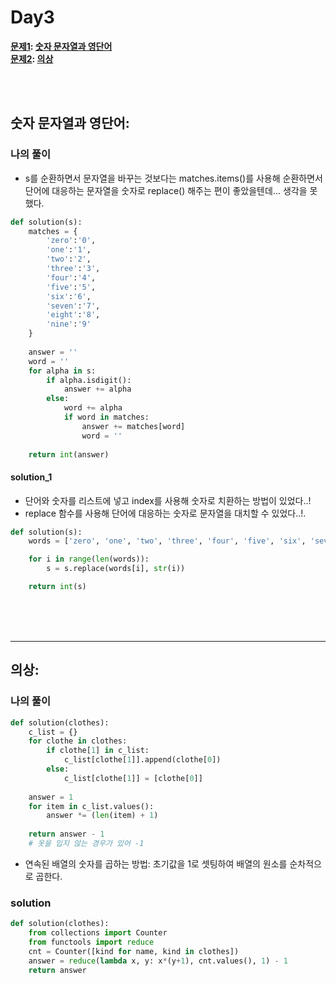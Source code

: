 # Day3

**[문제1](#숫자-문자열과-영단어-): [숫자 문자열과 영단어](https://school.programmers.co.kr/learn/courses/30/lessons/81301)**  
**[문제2](#의상-): [의상](https://school.programmers.co.kr/learn/courses/30/lessons/42578)**

<br/>
<br/>


## 숫자 문자열과 영단어: 
### 나의 풀이
- s를 순환하면서 문자열을 바꾸는 것보다는 matches.items()를 사용해 순환하면서  
단어에 대응하는 문자열을 숫자로 replace() 해주는 편이 좋았을텐데... 생각을 못했다.
```python
def solution(s):
    matches = {
        'zero':'0',
        'one':'1',
        'two':'2',
        'three':'3',
        'four':'4',
        'five':'5',
        'six':'6',
        'seven':'7',
        'eight':'8',
        'nine':'9'
    }
    
    answer = '' 
    word = ''
    for alpha in s:
        if alpha.isdigit():
            answer += alpha
        else:
            word += alpha
            if word in matches:
                answer += matches[word]
                word = ''
        
    return int(answer)
```

#### solution_1
- 단어와 숫자를 리스트에 넣고 index를 사용해 숫자로 치환하는 방법이 있었다..!
- replace 함수를 사용해 단어에 대응하는 숫자로 문자열을 대치할 수 있었다..!.
```python
def solution(s):
    words = ['zero', 'one', 'two', 'three', 'four', 'five', 'six', 'seven', 'eight', 'nine']

    for i in range(len(words)):
        s = s.replace(words[i], str(i))

    return int(s)
```

  
<br/>
<br/>
<br/>


---
## 의상: 
### 나의 풀이
```python
def solution(clothes):
    c_list = {}
    for clothe in clothes:
        if clothe[1] in c_list:
            c_list[clothe[1]].append(clothe[0])
        else:
            c_list[clothe[1]] = [clothe[0]]
    
    answer = 1
    for item in c_list.values():
        answer *= (len(item) + 1)
    
    return answer - 1
    # 옷을 입지 않는 경우가 있어 -1
```
- 연속된 배열의 숫자를 곱하는 방법: 초기값을 1로 셋팅하여 배열의 원소를 순차적으로 곱한다.

### solution
```python
def solution(clothes):
    from collections import Counter
    from functools import reduce
    cnt = Counter([kind for name, kind in clothes])
    answer = reduce(lambda x, y: x*(y+1), cnt.values(), 1) - 1
    return answer
```
